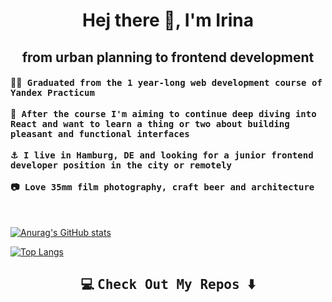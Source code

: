 <h1 align="center"> Hej there 👋, I'm Irina </h1>

<h2 align="center"> from urban planning to frontend development </h2>

<h4>👩‍🎓<samp> Graduated from the 1 year-long web development course of Yandex Practicum </samp>
<br> <br>
🌱<samp> After the course I'm aiming to continue deep diving into React and want to learn a thing or two about building pleasant and functional interfaces </samp>
<br> <br>
⚓<samp> I live in Hamburg, DE and looking for a junior frontend developer position in the city or remotely </samp>
<br> <br>
📷<samp> Love 35mm film photography, craft beer and architecture </samp></h4>

<br>

[![Anurag's GitHub stats](https://github-readme-stats.vercel.app/api?username=space-boss&hide=stars,issues&show_icons=true&theme=buefy)](https://github.com/anuraghazra/github-readme-stats)

[![Top Langs](https://github-readme-stats.vercel.app/api/top-langs/?username=space-boss&layout=compact)](https://github.com/anuraghazra/github-readme-stats)


<h2  align="center">💻 <samp> Check Out My Repos </samp>⬇️ </h2>
